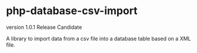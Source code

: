 php-database-csv-import
=======================

version 1.0.1
Release Candidate

A library to import data from a csv file into a database table based on a XML file.
